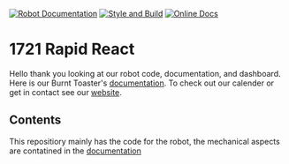 [![Robot Documentation](https://github.com/FRC-1721/1721-RapidReact/actions/workflows/docs-workflow.yml/badge.svg)](https://github.com/FRC-1721/1721-RapidReact/actions/workflows/docs-workflow.yml)
[![Style and Build](https://github.com/FRC-1721/1721-RapidReact/actions/workflows/build-workflow.yml/badge.svg)](https://github.com/FRC-1721/1721-RapidReact/actions/workflows/build-workflow.yml)
[![Online Docs](https://readthedocs.org/projects/1721-rapidreact/badge/?version=latest)](https://1721-rapidreact.readthedocs.io/en/latest/?badge=latest)

# 1721 Rapid React

Hello thank you looking at our robot code, documentation, and dashboard. 
Here is our Burnt Toaster's [documentation](https://1721-rapidreact.readthedocs.io/en/latest/).
To check out our calender or get in contact see our [website](https://www.frc1721.org/).

## Contents

This repositiory mainly has the code for the robot,
the mechanical aspects are contatined in the [documentation](https://1721-rapidreact.readthedocs.io/en/latest/)
